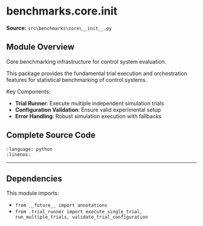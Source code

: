 # benchmarks.core.__init__

**Source:** `src\benchmarks\core\__init__.py`

## Module Overview

Core benchmarking infrastructure for control system evaluation.

This package provides the fundamental trial execution and orchestration
features for statistical benchmarking of control systems.

Key Components:
- **Trial Runner**: Execute multiple independent simulation trials
- **Configuration Validation**: Ensure valid experimental setup
- **Error Handling**: Robust simulation execution with fallbacks

## Complete Source Code

```{literalinclude} ../../../src/benchmarks/core/__init__.py
:language: python
:linenos:
```

---

## Dependencies

This module imports:

- `from __future__ import annotations`
- `from .trial_runner import execute_single_trial, run_multiple_trials, validate_trial_configuration`
